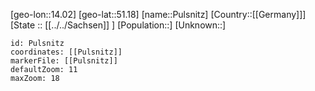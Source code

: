 ﻿---
location: [51.18,14.02]
mapzoom: [7,12] 
mapmarker: city 
type: City
tags:
- geo/City


SpocWebEntityId: 33549
isDeleted: false
confidential: public

---
[geo-lon::14.02]
[geo-lat::51.18]
[name::Pulsnitz]
[Country::[[Germany]]]
[State :: [[../../Sachsen]] ]
[Population::]
[Unknown::]


```leaflet
id: Pulsnitz
coordinates: [[Pulsnitz]]
markerFile: [[Pulsnitz]]
defaultZoom: 11 
maxZoom: 18
```
